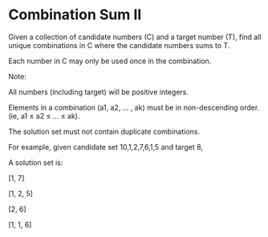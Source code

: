 # Combination Sum II

Given a collection of candidate numbers (C) and a target number (T), find all unique combinations in C where the candidate numbers sums to T.

Each number in C may only be used once in the combination.

Note:

All numbers (including target) will be positive integers.

Elements in a combination (a1, a2, … , ak) must be in non-descending order. (ie, a1 ≤ a2 ≤ … ≤ ak).

The solution set must not contain duplicate combinations.

For example, given candidate set 10,1,2,7,6,1,5 and target 8, 

A solution set is: 

[1, 7] 

[1, 2, 5] 

[2, 6] 

[1, 1, 6] 
